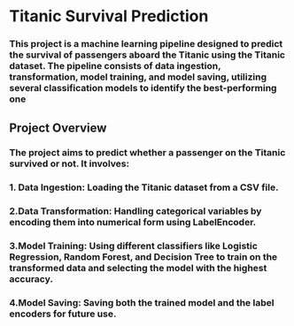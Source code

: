# Titanic Survival Prediction
### This project is a machine learning pipeline designed to predict the survival of passengers aboard the Titanic using the Titanic dataset. The pipeline consists of data ingestion, transformation, model training, and model saving, utilizing several classification models to identify the best-performing one


## Project Overview
### The project aims to predict whether a passenger on the Titanic survived or not. It involves:

### 1. Data Ingestion: Loading the Titanic dataset from a CSV file.
### 2.Data Transformation: Handling categorical variables by encoding them into numerical form using LabelEncoder.
### 3.Model Training: Using different classifiers like Logistic Regression, Random Forest, and Decision Tree to train on the transformed data and selecting the model with the highest accuracy.
### 4.Model Saving: Saving both the trained model and the label encoders for future use.



